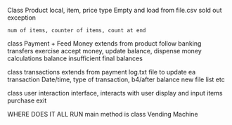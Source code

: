 Class Product
    local, item, price type
    Empty and load from file.csv
    sold out exception

    num of items, counter of items, count at end


class Payment + Feed Money extends from product
        follow banking transfers exercise
        accept money, update balance, dispense money
        calculations
        balance insufficient 
        final balances

class transactions extends from payment 
        log.txt file to update ea transaction
        Date/time, type of transaction, b4/after balance
        new file list etc

class user interaction interface, interacts with
     user display and input
     items
     purchase
     exit 

WHERE DOES IT ALL RUN 
    main method is class Vending Machine
